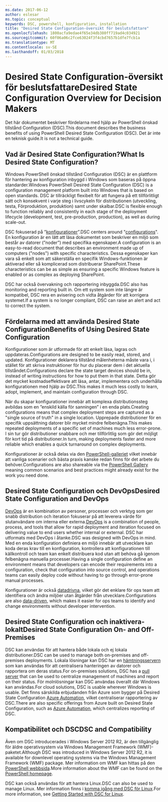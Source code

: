 ```yaml
---
ms.date: 2017-06-12
author: eslesar
ms.topic: conceptual
keywords: DSC, powershell, konfiguration, installation
title: "Desired State Configuration-översikt för beslutsfattare"
ms.openlocfilehash: 1800acfa9edae4f65e34db380ff719ad4c034921
ms.sourcegitcommit: 60f06a06c2fce63024f3f4cbd7657b1dfe7fcb1a
ms.translationtype: MT
ms.contentlocale: sv-SE
ms.lasthandoff: 01/03/2018
---
```

# <a name="desired-state-configuration-overview-for-decision-makers"></a><span data-ttu-id="99936-103">Desired State Configuration-översikt för beslutsfattare</span><span class="sxs-lookup"><span data-stu-id="99936-103">Desired State Configuration Overview for Decision Makers</span></span>

<span data-ttu-id="99936-104">Det här dokumentet beskriver fördelarna med hjälp av PowerShell önskad tillstånd Configuration (DSC).</span><span class="sxs-lookup"><span data-stu-id="99936-104">This document describes the business benefits of using PowerShell Desired State Configuration (DSC).</span></span> <span data-ttu-id="99936-105">Det är inte en teknisk guide.</span><span class="sxs-lookup"><span data-stu-id="99936-105">It is not a technical guide.</span></span>

## <a name="what-is-desired-state-configuration"></a><span data-ttu-id="99936-106">Vad är Desired State Configuration?</span><span class="sxs-lookup"><span data-stu-id="99936-106">What Is Desired State Configuration?</span></span>

<span data-ttu-id="99936-107">Windows PowerShell önskad tillstånd Configuration (DSC) är en plattform för hantering av konfiguration inbyggd i Windows som baseras på öppna standarder.</span><span class="sxs-lookup"><span data-stu-id="99936-107">Windows PowerShell Desired State Configuration (DSC) is a configuration management platform built into Windows that is based on open standards.</span></span> <span data-ttu-id="99936-108">DSC är tillräckligt flexibelt för att fungera på ett tillförlitligt sätt och konsekvent i varje steg i livscykeln för distributionen (utveckling, testa, Förproduktion, produktion) samt under skalbar.</span><span class="sxs-lookup"><span data-stu-id="99936-108">DSC is flexible enough to function reliably and consistently in each stage of the deployment lifecycle (development, test, pre-production, production), as well as during scale-out.</span></span> 

<span data-ttu-id="99936-109">DSC fokuserad på ”[konfigurationer](https://msdn.microsoft.com/en-us/powershell/dsc/configurations)”.</span><span class="sxs-lookup"><span data-stu-id="99936-109">DSC centers around "[configurations](https://msdn.microsoft.com/en-us/powershell/dsc/configurations)".</span></span>
<span data-ttu-id="99936-110">En konfiguration är en lätt att läsa dokumentet som beskriver en miljö som består av datorer (”noder”) med specifika egenskaper.</span><span class="sxs-lookup"><span data-stu-id="99936-110">A configuration is an easy-to-read document that describes an environment made up of computers ("nodes") with specific characteristics.</span></span> <span data-ttu-id="99936-111">Dessa egenskaper kan vara så enkelt som att säkerställa en specifik Windows-funktionen är aktiverad eller så komplicerad som distribuerar SharePoint.</span><span class="sxs-lookup"><span data-stu-id="99936-111">These characteristics can be as simple as ensuring a specific Windows feature is enabled or as complex as deploying SharePoint.</span></span> 

<span data-ttu-id="99936-112">DSC har också övervakning och rapportering inbyggda.</span><span class="sxs-lookup"><span data-stu-id="99936-112">DSC also has monitoring and reporting built in.</span></span> <span data-ttu-id="99936-113">Om ett system som inte längre är kompatibel, DSC rera en avisering och vidta åtgärder för att korrigera systemet.</span><span class="sxs-lookup"><span data-stu-id="99936-113">If a system is no longer compliant, DSC can raise an alert and act to correct the system.</span></span> 

## <a name="benefits-of-using-desired-state-configuration"></a><span data-ttu-id="99936-114">Fördelarna med att använda Desired State Configuration</span><span class="sxs-lookup"><span data-stu-id="99936-114">Benefits of Using Desired State Configuration</span></span>

<span data-ttu-id="99936-115">Konfigurationer som är utformade för att enkelt läsa, lagras och uppdateras.</span><span class="sxs-lookup"><span data-stu-id="99936-115">Configurations are designed to be easily read, stored, and updated.</span></span> <span data-ttu-id="99936-116">Konfigurationer deklarera tillstånd målenheterna måste vara i, i stället för att skriva instruktioner för hur du placerar dem i det aktuella tillståndet.</span><span class="sxs-lookup"><span data-stu-id="99936-116">Configurations declare the state target devices should be in, instead of writing instructions for how to put them in that state.</span></span> <span data-ttu-id="99936-117">Detta gör det mycket kostnadseffektivare att läsa, antar, implementera och underhålla konfigurationen med hjälp av DSC.</span><span class="sxs-lookup"><span data-stu-id="99936-117">This makes it much less costly to learn, adopt, implement, and maintain configuration through DSC.</span></span> 

<span data-ttu-id="99936-118">När du skapar konfigurationer innebär att komplexa distributionssteg avbildas som en ”enskild källa för sanningen” i en enda plats.</span><span class="sxs-lookup"><span data-stu-id="99936-118">Creating configurations means that complex deployment steps are captured as a "single source of truth" in a single location.</span></span> <span data-ttu-id="99936-119">Upprepade distributioner för en specifik uppsättning datorer blir mycket mindre felbenägna.</span><span class="sxs-lookup"><span data-stu-id="99936-119">This makes repeated deployments of a specific set of machines much less error-prone.</span></span> <span data-ttu-id="99936-120">I sin tur gör distributioner snabbare och mer tillförlitlig som gör det möjligt för kort tid på distributioner.</span><span class="sxs-lookup"><span data-stu-id="99936-120">In turn, making deployments faster and more reliable which enables a quick turnaround on complex deployments.</span></span>

<span data-ttu-id="99936-121">Konfigurationer är också delas via den [PowerShell-galleriet](https://powershellgallery.com) vilket innebär att vanliga scenarier och bästa praxis kanske redan finns för det arbete du behöver.</span><span class="sxs-lookup"><span data-stu-id="99936-121">Configurations are also shareable via the [PowerShell Gallery](https://powershellgallery.com) meaning common scenarios and best practices might already exist for the work you need done.</span></span>


## <a name="desired-state-configuration-and-devops"></a><span data-ttu-id="99936-122">Desired State Configuration och DevOps</span><span class="sxs-lookup"><span data-stu-id="99936-122">Desired State Configuration and DevOps</span></span>

<span data-ttu-id="99936-123">[DevOps](http://blogs.technet.com/b/ashleymcglone/archive/2015/11/20/devops-for-n00bs-ie-windows-people.aspx) är en kombination av personer, processer och verktyg som ger snabb distribution och iteration fokuserar på att leverera värde för slutanvändare om interna eller externa.</span><span class="sxs-lookup"><span data-stu-id="99936-123">[DevOps](http://blogs.technet.com/b/ashleymcglone/archive/2015/11/20/devops-for-n00bs-ie-windows-people.aspx) is a combination of people, process, and tools that allow for rapid deployment and iteration focused on delivering value to end users whether internal or external.</span></span> <span data-ttu-id="99936-124">DSC har utformats med DevOps i åtanke.</span><span class="sxs-lookup"><span data-stu-id="99936-124">DSC was designed with DevOps in mind.</span></span> <span data-ttu-id="99936-125">Med en enda konfiguration definiera en miljö innebär att utvecklare kan koda deras krav till en konfiguration, kontrollera att konfigurationen till källkontroll och team kan enkelt distribuera kod utan att behöva gå igenom felbenägna manuella processer.</span><span class="sxs-lookup"><span data-stu-id="99936-125">Having a single configuration define an environment means that developers can encode their requirements into a configuration, check that configuration into source control, and operations teams can easily deploy code without having to go through error-prone manual processes.</span></span> 

<span data-ttu-id="99936-126">Konfigurationer är också [datadrivna](https://msdn.microsoft.com/en-us/powershell/dsc/configdata), vilket gör det enklare för ops team att identifiera och ändra miljöer utan åtgärder från utvecklare.</span><span class="sxs-lookup"><span data-stu-id="99936-126">Configurations are also [data-driven](https://msdn.microsoft.com/en-us/powershell/dsc/configdata), which makes it easier for ops teams to identify and change environments without developer intervention.</span></span> 

## <a name="desired-state-configuration-on--and-off-premises"></a><span data-ttu-id="99936-127">Desired State Configuration och inaktivera-lokalt</span><span class="sxs-lookup"><span data-stu-id="99936-127">Desired State Configuration On- and Off-Premises</span></span>

<span data-ttu-id="99936-128">DSC kan användas för att hantera både lokala och ej lokala distributioner.</span><span class="sxs-lookup"><span data-stu-id="99936-128">DSC can be used to manage both on-premises and off-premises deployments.</span></span> <span data-ttu-id="99936-129">Lokala lösningar kan DSC har en [hämtningsservern](https://msdn.microsoft.com/en-us/powershell/dsc/pullserver) som kan användas för att centralisera hanteringen av datorer och rapportera om deras status.</span><span class="sxs-lookup"><span data-stu-id="99936-129">For on-premises solutions, DSC has a [pull server](https://msdn.microsoft.com/en-us/powershell/dsc/pullserver) that can be used to centralize management of machines and report on their status.</span></span> <span data-ttu-id="99936-130">För molnlösningar kan DSC användas överallt där Windows kan användas.</span><span class="sxs-lookup"><span data-stu-id="99936-130">For cloud solutions, DSC is usable wherever Windows is usable.</span></span> <span data-ttu-id="99936-131">Det finns särskilda erbjudanden från Azure som bygger på Desired State Configuration [Azure Automation](https://azure.microsoft.com/en-us/documentation/services/automation/), vilket centraliserar rapportering av DSC.</span><span class="sxs-lookup"><span data-stu-id="99936-131">There are also specific offerings from Azure built on Desired State Configuration, such as [Azure Automation](https://azure.microsoft.com/en-us/documentation/services/automation/), which centralizes reporting of DSC.</span></span> 

## <a name="dsc-and-compatibility"></a><span data-ttu-id="99936-132">Kompatibilitet och DSC</span><span class="sxs-lookup"><span data-stu-id="99936-132">DSC and Compatibility</span></span>

<span data-ttu-id="99936-133">Även om DSC introducerades i Windows Server 2012 R2, är den tillgänglig för äldre operativsystem via Windows Management Framework (WMF)-paketet.</span><span class="sxs-lookup"><span data-stu-id="99936-133">Although DSC was introduced in Windows Server 2012 R2, it is available for downlevel operating systems via the Windows Management Framework (WMF) package.</span></span> <span data-ttu-id="99936-134">Mer information om WMF kan hittas på den [PowerShell webbsida](https://msdn.microsoft.com/en-us/powershell/).</span><span class="sxs-lookup"><span data-stu-id="99936-134">More information about the WMF can be found on the [PowerShell homepage](https://msdn.microsoft.com/en-us/powershell/).</span></span> 

<span data-ttu-id="99936-135">DSC kan också användas för att hantera Linux.</span><span class="sxs-lookup"><span data-stu-id="99936-135">DSC can also be used to manage Linux.</span></span> <span data-ttu-id="99936-136">Mer information finns i [komma igång med DSC för Linux](https://msdn.microsoft.com/en-us/powershell/dsc/lnxgettingstarted).</span><span class="sxs-lookup"><span data-stu-id="99936-136">For more information, see [Getting Started with DSC for Linux](https://msdn.microsoft.com/en-us/powershell/dsc/lnxgettingstarted).</span></span>

